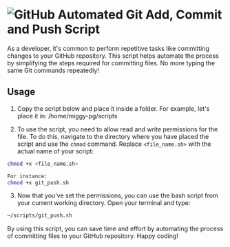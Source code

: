 # ![GitHub](https://img.shields.io/badge/-GitHub-black?logo=github&logoColor=white) Automated Git Add, Commit and Push Script

As a developer, it's common to perform repetitive tasks like committing changes to your GitHub repository. This script helps automate the process by simplifying the steps required for committing files. No more typing the same Git commands repeatedly!

## Usage

1. Copy the script below and place it inside a folder. For example, let's place it in: /home/miggy-pg/scripts

2. To use the script, you need to allow read and write permissions for the file. To do this, navigate to the directory where you have placed the script and use the `chmod` command. Replace `<file_name.sh>` with the actual name of your script:

```bash
chmod +x <file_name.sh>

For instance:
chmod +x git_push.sh
```

3. Now that you've set the permissions, you can use the bash script from your current working directory. Open your terminal and type:
``` bash
~/scripts/git_push.sh
```



By using this script, you can save time and effort by automating the process of committing files to your GitHub repository. Happy coding!
